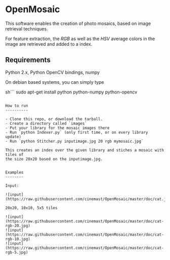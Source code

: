 OpenMosaic
==========

This software enables the creation of photo mosaics, based on image retrieval
techniques.

For feature extraction, the *RGB* as well as the *HSV* average colors in the image
are retrieved and added to a index.


Requirements
------------

Python 2.x, Python OpenCV bindings, numpy

On debian based systems, you can simply type

sh```
sudo apt-get install python python-numpy python-opencv
```

How to run
----------

- Clone this repo, or download the tarball.
- Create a directory called `images`
- Put your library for the mosaic images there
- Run `python Indexer.py` (only first time, or on every library update)
- Run `python Stitcher.py inputimage.jpg 20 rgb mymosaic.jpg`

This creates an index over the given library and stiches a mosaic with tiles of 
the size 20x20 based on the inputimage.jpg.


Examples
--------

Input:

![input](https://raw.githubusercontent.com/cinemast/OpenMosaic/master/doc/cat.jpg)

20x20, 10x10, 5x5 tiles

![input](https://raw.githubusercontent.com/cinemast/OpenMosaic/master/doc/cat-rgb-20.jpg)
![input](https://raw.githubusercontent.com/cinemast/OpenMosaic/master/doc/cat-rgb-10.jpg)
![input](https://raw.githubusercontent.com/cinemast/OpenMosaic/master/doc/cat-rgb-5.jpg)
